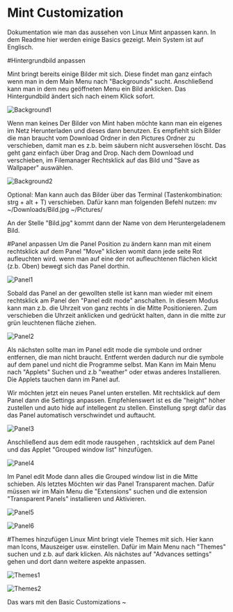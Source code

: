 # Mint Customization
Dokumentation wie man das aussehen von Linux Mint anpassen kann. In dem Readme hier werden einige Basics gezeigt. Mein System ist auf Englisch.


#Hintergrundbild anpassen

Mint bringt bereits einige Bilder mit sich. Diese findet man ganz einfach wenn man in dem Main Menu nach "Backgrounds" sucht. 
Anschließend kann man in dem neu geöffneten Menu ein Bild anklicken. Das Hintergundbild ändert sich nach einem Klick sofort.

![Background1](https://github.com/user-attachments/assets/e1f32eb5-1280-42c9-aecd-aaff9b129d0c)

Wenn man keines Der Bilder von Mint haben möchte kann man ein eigenes im Netz Herunterladen und dieses dann benutzen.
Es empfiehlt sich Bilder die man braucht vom Download Ordner in den Pictures Ordner zu verschieben, damit man es z.b. beim säubern nicht ausversehen löscht. Das geht ganz einfach über Drag and Drop. 
Nach dem Download und verschieben, im Filemanager Rechtsklick auf das Bild und "Save as Wallpaper" auswählen.

![Background2](https://github.com/user-attachments/assets/2b87fdcb-f457-4270-9fed-4b15273b070d)

Optional: Man kann auch das Bilder über das Terminal (Tastenkombination: strg + alt + T) verschieben. 
Dafür kann man folgenden Befehl nutzen: mv ~/Downloads/Bild.jpg ~/Pictures/

An der Stelle "Bild.jpg" kommt dann der Name von dem Heruntergeladenem Bild. 



#Panel anpassen
Um die Panel Position zu ändern kann man mit einem rechtsklick auf dem Panel "Move" klicken womit dann jede seite Rot aufleuchten wird. wenn man auf eine der rot aufleuchtenen flächen klickt (z.b. Oben) bewegt sich das Panel dorthin. 

![Panel1](https://github.com/user-attachments/assets/099be6bf-46da-4140-b54f-dcdf424df8e8)


Sobald das Panel an der gewollten stelle ist kann man wieder mit einem rechtsklick am Panel den "Panel edit mode" anschalten. In diesem Modus kann man z.b. die Uhrzeit von ganz rechts in die Mitte Positionieren. Zum verschieben die Uhrzeit anklicken und gedrückt halten, dann in die mitte zur grün leuchtenen fläche ziehen. 

![Panel2](https://github.com/user-attachments/assets/9ce41708-f098-4cc3-8d0f-f750738cc28e)

Als nächsten sollte man im Panel edit mode die symbole und ordner entfernen, die man nicht braucht. Entfernt werden dadurch nur die symbole auf dem panel und nicht die Programme selbst. 
Man Kann im Main Menu nach "Applets" Suchen und z.b "weather" oder etwas anderes Installieren. Die Applets tauchen dann im Panel auf. 


Wir möchten jetzt ein neues Panel unten erstellen. Mit rechtsklick auf dem Panel dann die Settings anpassen. Empfehlenswert ist es die "height" höher zustellen und auto hide auf intellegent zu stellen. Einstellung sprgt dafür das das Panel automatisch verschwindet und auftaucht.

![Panel3](https://github.com/user-attachments/assets/7dd68f7f-1565-4da0-84a0-8b6fab70b49b)

Anschließend aus dem edit mode rausgehen , rachtsklick auf dem Panel und das Applet "Grouped window list" hinzufügen. 

![Panel4](https://github.com/user-attachments/assets/687a0253-8a14-409a-8f65-5dfe209955b4)


Im Panel edit Mode dann alles die Grouped window list in die Mitte schieben. Als letztes Möchten wir das Panel Transparent machen. 
Dafür müssen wir im Main Menu die "Extensions" suchen und die extension "Transparent Panels" installieren und Aktivieren. 


![Panel5](https://github.com/user-attachments/assets/3b1c3c76-32a7-431e-ae1a-307656558a85)


![Panel6](https://github.com/user-attachments/assets/3f58214b-fbf9-4f0a-9778-ae952b08c4b6)



#Themes hinzufügen
Linux Mint bringt viele Themes mit sich. Hier kann man Icons, Mauszeiger usw. einstellen. Dafür im Main Menu nach "Themes" suchen und z.b. auf dark klicken. Als nächstes auf "Advances settings" gehen und dort dann weitere aspekte anpassen. 


![Themes1](https://github.com/user-attachments/assets/c89e7a20-04f3-413a-9e0d-f128ae57437b)


![Themes2](https://github.com/user-attachments/assets/44224900-5564-479b-a906-c99340be3d00)



Das wars mit den Basic Customizations ~
